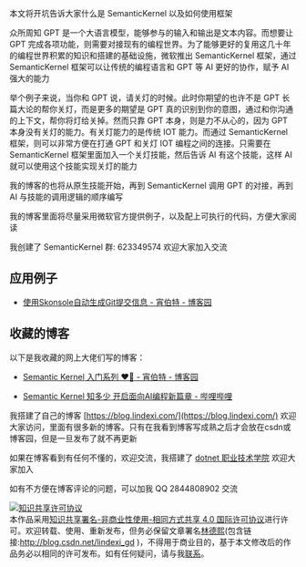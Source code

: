 
本文将开坑告诉大家什么是 SemanticKernel 以及如何使用框架

<!--more-->


<!-- CreateTime:2023/8/28 8:37:23 -->

<!-- 发布 -->
<!-- 博客 -->

众所周知 GPT 是一个大语言模型，能够参与的输入和输出是文本内容。而想要让 GPT 完成各项功能，则需要对接现有的编程世界。为了能够更好的复用这几十年的编程世界积累的知识和搭建的基础设施，微软推出 SemanticKernel 框架，通过 SemanticKernel 框架可以让传统的编程语言和 GPT 等 AI 更好的协作，赋予 AI 强大的能力

举个例子来说，当你和 GPT 说，请关灯的时候。此时你期望的也许不是 GPT 长篇大论的帮你关灯，而是更多的期望是 GPT 真的识别到你的意图，通过和你沟通的上下文，帮你将灯给关掉。然而只靠 GPT 本身，则是力不从心的，因为 GPT 本身没有关灯的能力。有关灯能力的是传统 IOT 能力。而通过 SemanticKernel 框架，则可以非常方便在打通 GPT 和关灯 IOT 编程之间的连接。只需要在 SemanticKernel 框架里面加入一个关灯技能，然后告诉 AI 有这个技能，这样 AI 就可以使用这个技能实现关灯的能力

我的博客的也将从原生技能开始，再到 SemanticKernel 调用 GPT 的对接，再到 AI 与技能的调用逻辑的顺序编写

我的博客里面将尽量采用微软官方提供例子，以及配上可执行的代码，方便大家阅读

我创建了 SemanticKernel 群: 623349574 欢迎大家加入交流

## 应用例子

- [使用Skonsole自动生成Git提交信息 - 宵伯特 - 博客园](https://www.cnblogs.com/xbotter/p/skonsole_intro.html)

## 收藏的博客

以下是我收藏的网上大佬们写的博客：

- [Semantic Kernel 入门系列 ❤️‍🔥 - 宵伯特 - 博客园](https://www.cnblogs.com/xbotter/p/semantic_kernel_introduction.html )

- [Semantic Kernel 知多少 开启面向AI编程新篇章 - 哔哩哔哩](https://www.bilibili.com/read/cv22899046/ )


我搭建了自己的博客 [https://blog.lindexi.com/](https://blog.lindexi.com/) 欢迎大家访问，里面有很多新的博客。只有在我看到博客写成熟之后才会放在csdn或博客园，但是一旦发布了就不再更新

如果在博客看到有任何不懂的，欢迎交流，我搭建了 [dotnet 职业技术学院](https://t.me/dotnet_campus) 欢迎大家加入

如有不方便在博客评论的问题，可以加我 QQ 2844808902 交流

<a rel="license" href="http://creativecommons.org/licenses/by-nc-sa/4.0/"><img alt="知识共享许可协议" style="border-width:0" src="https://licensebuttons.net/l/by-nc-sa/4.0/88x31.png" /></a><br />本作品采用<a rel="license" href="http://creativecommons.org/licenses/by-nc-sa/4.0/">知识共享署名-非商业性使用-相同方式共享 4.0 国际许可协议</a>进行许可。欢迎转载、使用、重新发布，但务必保留文章署名[林德熙](http://blog.csdn.net/lindexi_gd)(包含链接:http://blog.csdn.net/lindexi_gd )，不得用于商业目的，基于本文修改后的作品务必以相同的许可发布。如有任何疑问，请与我[联系](mailto:lindexi_gd@163.com)。